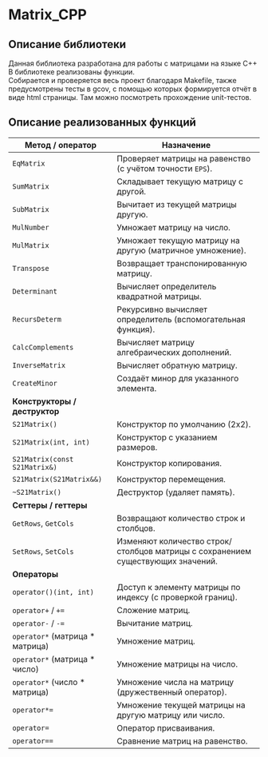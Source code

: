 # Matrix_CPP

## Описание библиотеки

Данная библиотека разработана для работы с матрицами на языке С++\
В библиотеке реализованы функции.\
Собирается и проверяется весь проект благодаря Makefile, также предусмотрены тесты в gcov, с помощью которых формируется отчёт в виде html страницы. Там можно посмотреть прохождение unit-тестов. 

## Описание реализованных функций

| Метод / оператор               | Назначение                                                                 |
|-------------------------------|-----------------------------------------------------------------------------|
| `EqMatrix`                    | Проверяет матрицы на равенство (с учётом точности `EPS`).                  |
| `SumMatrix`                   | Складывает текущую матрицу с другой.                                       |
| `SubMatrix`                   | Вычитает из текущей матрицы другую.                                        |
| `MulNumber`                   | Умножает матрицу на число.                                                 |
| `MulMatrix`                   | Умножает текущую матрицу на другую (матричное умножение).                  |
| `Transpose`                   | Возвращает транспонированную матрицу.                                      |
| `Determinant`                 | Вычисляет определитель квадратной матрицы.                                 |
| `RecursDeterm`               | Рекурсивно вычисляет определитель (вспомогательная функция).              |
| `CalcComplements`             | Вычисляет матрицу алгебраических дополнений.                               |
| `InverseMatrix`               | Вычисляет обратную матрицу.                                                |
| `CreateMinor`                 | Создаёт минор для указанного элемента.                                     |
| **Конструкторы / деструктор** |                                                                             |
| `S21Matrix()`                 | Конструктор по умолчанию (2x2).                                            |
| `S21Matrix(int, int)`         | Конструктор с указанием размеров.                                          |
| `S21Matrix(const S21Matrix&)` | Конструктор копирования.                                                   |
| `S21Matrix(S21Matrix&&)`      | Конструктор перемещения.                                                   |
| `~S21Matrix()`                | Деструктор (удаляет память).                                               |
| **Сеттеры / геттеры**         |                                                                             |
| `GetRows`, `GetCols`         | Возвращают количество строк и столбцов.                                    |
| `SetRows`, `SetCols`         | Изменяют количество строк/столбцов матрицы с сохранением существующих значений. |
| **Операторы**                 |                                                                             |
| `operator()(int, int)`       | Доступ к элементу матрицы по индексу (с проверкой границ).                 |
| `operator+` / `+=`           | Сложение матриц.                                                           |
| `operator-` / `-=`           | Вычитание матриц.                                                          |
| `operator*` (матрица * матрица) | Умножение матриц.                                                       |
| `operator*` (матрица * число) | Умножение матрицы на число.                                               |
| `operator*` (число * матрица) | Умножение числа на матрицу (дружественный оператор).                      |
| `operator*=`                 | Умножение текущей матрицы на другую матрицу или число.                     |
| `operator=`                  | Оператор присваивания.                                                     |
| `operator==`                 | Сравнение матриц на равенство.        |
